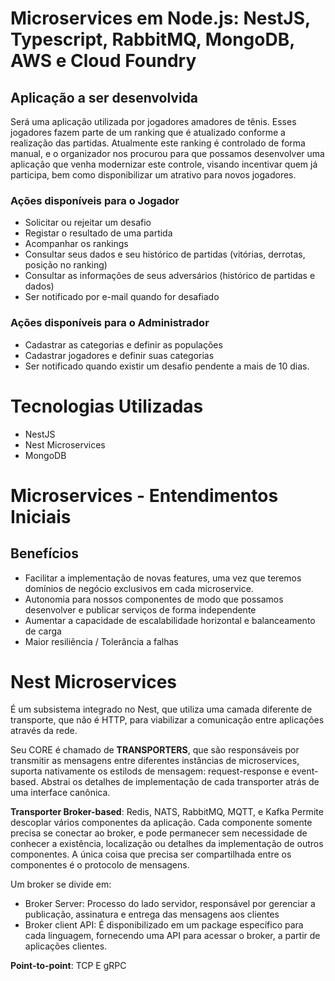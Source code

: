 # Microservices em Node.js: NestJS, Typescript, RabbitMQ, MongoDB, AWS e Cloud Foundry

## Aplicação a ser desenvolvida

Será uma aplicação utilizada por jogadores amadores de tênis.
Esses jogadores fazem parte de um ranking que é atualizado conforme a realização das partidas.
Atualmente este ranking é controlado de forma manual, e o organizador nos procurou para que possamos 
desenvolver uma aplicação que venha modernizar este controle, visando incentivar quem já participa, bem como
disponibilizar um atrativo para novos jogadores.

### Ações disponíveis para o Jogador

* Solicitar ou rejeitar um desafio
* Registar o resultado de uma partida
* Acompanhar os rankings
* Consultar seus dados e seu histórico de partidas (vitórias, derrotas, posição no ranking)
* Consultar as informações de seus adversários (histórico de partidas e dados)
* Ser notificado por e-mail quando for desafiado

### Ações disponíveis para o Administrador

* Cadastrar as categorias e definir as populações
* Cadastrar jogadores e definir suas categorias
* Ser notificado quando existir um desafio pendente a mais de 10 dias.


# Tecnologias Utilizadas

* NestJS
* Nest Microservices
* MongoDB

# Microservices - Entendimentos Iniciais

## Benefícios

- Facilitar a implementação de novas features, uma vez que teremos domínios de negócio exclusivos em cada microservice.
- Autonomia para nossos componentes de modo que possamos desenvolver e publicar serviços de forma independente
- Aumentar a capacidade de escalabilidade horizontal e balanceamento de carga
- Maior resiliência / Tolerância a falhas

# Nest Microservices

É um subsistema integrado no Nest, que utiliza uma camada diferente de transporte, que não é HTTP, para viabilizar a 
comunicação entre aplicações através da rede. 

Seu CORE é chamado de **TRANSPORTERS**, que são responsáveis por transmitir as mensagens entre diferentes instâncias de 
microservices, suporta nativamente os estilods de mensagem: request-response e event-based. Abstrai os detalhes de 
implementação de cada transporter atrás de uma interface canônica.

**Transporter Broker-based**: Redis, NATS, RabbitMQ, MQTT, e Kafka
  Permite descoplar vários componentes da aplicação. Cada componente somente precisa se conectar ao broker, e pode permanecer
  sem necessidade de conhecer a existência, localização ou detalhes da implementação de outros componentes.
  A única coisa que precisa ser compartilhada entre os componentes é o protocolo de mensagens.

Um broker se divide em:
  - Broker Server: Processo do lado servidor, responsável por gerenciar a publicação, assinatura e entrega das 
  mensagens aos clientes
  - Broker client API: É disponibilizado em um package específico para cada linguagem, fornecendo uma API para acessar
  o broker, a partir de aplicações clientes.

**Point-to-point**: TCP E gRPC


